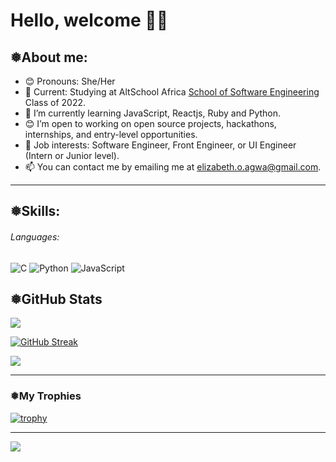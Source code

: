 # Hello, welcome 👋🏾

## ❅About me:

- 😊 Pronouns: She/Her
- 🌱 Current: Studying at AltSchool Africa [School of Software Engineering](https://altschoolafrica.com/schools/engineering) Class of 2022.
- 🌱 I’m currently learning JavaScript, Reactjs, Ruby and Python.
- 😊 I’m open to working on open source projects, hackathons, internships, and entry-level opportunities.
- 💼 Job interests: Software Engineer, Front Engineer, or UI Engineer (Intern or Junior level).
- 📫 You can contact me by emailing me at elizabeth.o.agwa@gmail.com.

---

## ❅Skills:

###### Languages:

![C](https://img.shields.io/badge/c-%2300599C.svg?style=for-the-badge&logo=c&logoColor=white) ![Python](https://img.shields.io/badge/python-3670A0?style=for-the-badge&logo=python&logoColor=ffdd54) ![JavaScript](https://img.shields.io/badge/javascript-%23323330.svg?style=for-the-badge&logo=javascript&logoColor=%23F7DF1E)

<!-- ###### Database:

![MySQL](https://img.shields.io/badge/mysql-%2300f.svg?style=for-the-badge&logo=mysql&logoColor=white) ![PostgreSQL](https://img.shields.io/badge/PostgreSQL-316192?style=for-the-badge&logo=postgresql&logoColor=white) -->

## ❅GitHub Stats

![](https://github-readme-stats.vercel.app/api?&username=Agw-a&repo=Agw-a&theme=highcontrast&show_icons=true&count_private=true)<br/>

[![GitHub Streak](https://streak-stats.demolab.com/?user=Agw-a&theme=highcontrast)](https://git.io/streak-stats)<br/>




![](https://github-readme-stats.vercel.app/api/top-langs/?username=Agw-a&langs_count=20&layout=compact&theme=vision-friendly-dark)

---
### ❅My Trophies <!--My Trophies-->

[![trophy](https://github-profile-trophy.vercel.app/?username=Agw-a&theme=tokyonight&no-bg=false&no-frame=false&count_private=true)](https://github.com/Agw-a/Agw-a)


---



[![](https://visitcount.itsvg.in/api?id=Agw-a&icon=0&color=0)](https://visitcount.itsvg.in)

